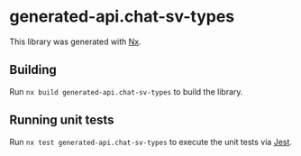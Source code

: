 # generated-api.chat-sv-types

This library was generated with [Nx](https://nx.dev).

## Building

Run `nx build generated-api.chat-sv-types` to build the library.

## Running unit tests

Run `nx test generated-api.chat-sv-types` to execute the unit tests via [Jest](https://jestjs.io).
